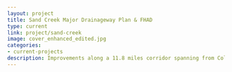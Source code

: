 ```yaml
---
layout: project
title: Sand Creek Major Drainageway Plan & FHAD
type: current
link: project/sand-creek
image: cover_enhanced_edited.jpg
categories:
- current-projects
description: Improvements along a 11.8 miles corridor spanning from Colfax Ave to the South Platte River confluence  
---
```

